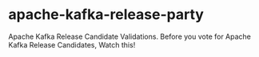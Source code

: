 # apache-kafka-release-party
Apache Kafka Release Candidate Validations. Before you vote for Apache Kafka Release Candidates, Watch this!
